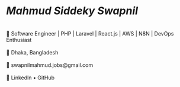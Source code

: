<h1> <b> <i>Mahmud Siddeky Swapnil</i></b></h1>
<br>🚀 Software Engineer | PHP | Laravel | React.js | AWS | N8N | DevOps Enthusiast</br>
<br>📍 Dhaka, Bangladesh</br>
<br>📧 swapnilmahmud.jobs@gmail.com</br>
<br>🔗 LinkedIn • GitHub</br>
